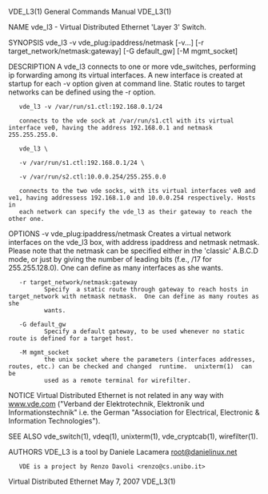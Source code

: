 VDE_L3(1)                                                     General Commands Manual                                                    VDE_L3(1)

NAME
       vde_l3 - Virtual Distributed Ethernet 'Layer 3' Switch.

SYNOPSIS
       vde_l3 -v vde_plug:ipaddress/netmask [-v...]  [-r target_network/netmask:gateway] [-G default_gw] [-M mgmt_socket]

DESCRIPTION
       A vde_l3 connects to one or more vde_switches, performing ip forwarding among its virtual interfaces. A new interface is created at startup
       for each -v option given at command line. Static routes to target networks can be defined using the -r option.

       vde_l3 -v /var/run/s1.ctl:192.168.0.1/24

       connects to the vde sock at /var/run/s1.ctl with its virtual interface ve0, having the address 192.168.0.1 and netmask 255.255.255.0.

       vde_l3 \

       -v /var/run/s1.ctl:192.168.0.1/24 \

       -v /var/run/s2.ctl:10.0.0.254/255.255.0.0

       connects to the two vde socks, with its virtual interfaces ve0 and ve1, having addressess 192.168.1.0 and 10.0.0.254 respectively. Hosts in
       each network can specify the vde_l3 as their gateway to reach the other one.

OPTIONS
       -v vde_plug:ipaddress/netmask
              Creates a virtual network interfaces on the vde_l3 box, with address ipaddress and netmask netmask. Please note that the netmask can
              be specified either in the 'classic' A.B.C.D mode, or just by giving the number of leading bits (f.e., /17 for 255.255.128.0).   One
              can define as many interfaces as she wants.

       -r target_network/netmask:gateway
              Specify  a static route through gateway to reach hosts in target_network with netmask netmask.  One can define as many routes as she
              wants.

       -G default_gw
              Specify a default gateway, to be used whenever no static route is defined for a target host.

       -M mgmt_socket
              the unix socket where the parameters (interfaces addresses, routes, etc.) can be checked and changed  runtime.  unixterm(1)  can  be
              used as a remote terminal for wirefilter.

NOTICE
       Virtual  Distributed  Ethernet is not related in any way with www.vde.com ("Verband der Elektrotechnik, Elektronik und Informationstechnik"
       i.e. the German "Association for Electrical, Electronic & Information Technologies").

SEE ALSO
       vde_switch(1), vdeq(1), unixterm(1), vde_cryptcab(1), wirefilter(1).

AUTHORS
       VDE_L3 is a tool by Daniele Lacamera <root@danielinux.net>

       VDE is a project by Renzo Davoli <renzo@cs.unibo.it>

Virtual Distributed Ethernet                                        May 7, 2007                                                          VDE_L3(1)
